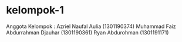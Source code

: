 # kelompok-1
Anggota Kelompok :
Azriel Naufal Aulia (1301190374)
Muhammad Faiz Abdurrahman Djauhar (1301190361)
Ryan Abdurohman (1301191171)
